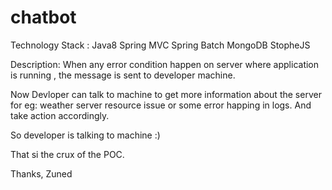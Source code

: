 # chatbot

Technology Stack :
 Java8
 Spring MVC
 Spring Batch
 MongoDB
 StopheJS
 
 
 Description: When any error condition happen on server where application is running , the message is sent to developer machine.
 
 Now Devloper can talk to machine to get more information about the server for eg: weather server resource issue or some error happing in logs. And take action accordingly.
 
 So developer is talking to machine :)
 
 That si the crux of the POC.
 
Thanks,
Zuned
